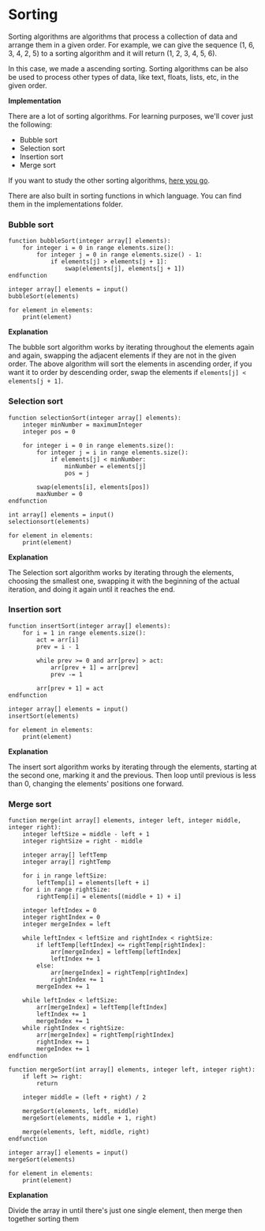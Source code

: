 # Sorting

Sorting algorithms are algorithms that process a collection of data and arrange them in a given order. For example, we can give the sequence (1, 6, 3, 4, 2, 5) to a sorting algorithm and it will return (1, 2, 3, 4, 5, 6).

In this case, we made a ascending sorting. Sorting algorithms can be also be used to process other types of data, like text, floats, lists, etc, in the given order.

**Implementation**

There are a lot of sorting algorithms. For learning purposes, we'll cover just the following:

- Bubble sort
- Selection sort
- Insertion sort
- Merge sort

If you want to study the other sorting algorithms, [here you go](https://www.geeksforgeeks.org/sorting-algorithms/).

There are also built in sorting functions in which language. You can find them in the implementations folder.

### Bubble sort

```
function bubbleSort(integer array[] elements):
	for integer i = 0 in range elements.size():
		for integer j = 0 in range elements.size() - 1:
			if elements[j] > elements[j + 1]:
				swap(elements[j], elements[j + 1])
endfunction

integer array[] elements = input()
bubbleSort(elements)

for element in elements:
	print(element)
```

**Explanation**

The bubble sort algorithm works by iterating throughout the elements again and again, swapping the adjacent elements if they are not in the given order. The above algorithm will sort the elements in ascending order, if you want it to order by descending order, swap the elements if ```elements[j] < elements[j + 1]```.

### Selection sort

```
function selectionSort(integer array[] elements):
	integer minNumber = maximumInteger
	integer pos = 0

	for integer i = 0 in range elements.size():
		for integer j = i in range elements.size():
			if elements[j] < minNumber:
				minNumber = elements[j]
				pos = j
			
		swap(elements[i], elements[pos])
		maxNumber = 0
endfunction

int array[] elements = input()
selectionsort(elements)

for element in elements:
	print(element)
```

**Explanation**

The Selection sort algorithm works by iterating through the elements, choosing the smallest one, swapping it with the beginning of the actual iteration, and doing it again until it reaches the end.

### Insertion sort

```
function insertSort(integer array[] elements):
	for i = 1 in range elements.size():
		act = arr[i]
		prev = i - 1
		
		while prev >= 0 and arr[prev] > act:
			arr[prev + 1] = arr[prev]
			prev -= 1
			
		arr[prev + 1] = act
endfunction

integer array[] elements = input()
insertSort(elements)

for element in elements:
	print(element)
```

**Explanation**

The insert sort algorithm works by iterating through the elements, starting at the second one, marking it and the previous. Then loop until previous is less than 0, changing the elements' positions one forward.

### Merge sort

```
function merge(int array[] elements, integer left, integer middle, integer right):
	integer leftSize = middle - left + 1
	integer rightSize = right - middle
	
	integer array[] leftTemp
	integer array[] rightTemp
	
	for i in range leftSize:
		leftTemp[i] = elements[left + i]
	for i in range rightSize:
		rightTemp[i] = elements[(middle + 1) + i]

	integer leftIndex = 0
	integer rightIndex = 0
	integer mergeIndex = left
	
	while leftIndex < leftSize and rightIndex < rightSize:
		if leftTemp[leftIndex] <= rightTemp[rightIndex]:
			arr[mergeIndex] = leftTemp[leftIndex]
			leftIndex += 1
		else:
			arr[mergeIndex] = rightTemp[rightIndex]
			rightIndex += 1
		mergeIndex += 1
		
	while leftIndex < leftSize:
		arr[mergeIndex] = leftTemp[leftIndex]
		leftIndex += 1
		mergeIndex += 1
	while rightIndex < rightSize:
		arr[mergeIndex] = rightTemp[rightIndex]
		rightIndex += 1
		mergeIndex += 1
endfunction

function mergeSort(int array[] elements, integer left, integer right):
	if left >= right:
		return
		
	integer middle = (left + right) / 2
	
	mergeSort(elements, left, middle)
	mergeSort(elements, middle + 1, right)
	
	merge(elements, left, middle, right)
endfunction

integer array[] elements = input()
mergeSort(elements)

for element in elements:
	print(element)
```

**Explanation**

Divide the array in until there's just one single element, then merge then together sorting them